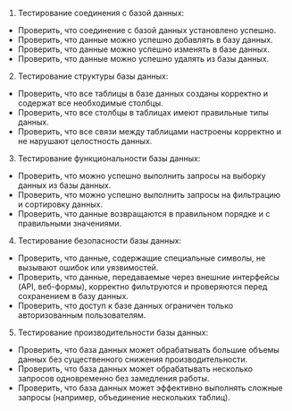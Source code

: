 <ol>
<li>Тестирование соединения с базой данных:</li>
</ol>
<ul>
<li>Проверить, что соединение с базой данных установлено успешно.</li>
<li>Проверить, что данные можно успешно добавлять в базу данных.</li>
<li>Проверить, что данные можно успешно изменять в базе данных.</li>
<li>Проверить, что данные можно успешно удалять из базы данных.</li>
</ul>
<ol start="2">
<li>Тестирование структуры базы данных:</li>
</ol>
<ul>
<li>Проверить, что все таблицы в базе данных созданы корректно и содержат все необходимые столбцы.</li>
<li>Проверить, что все столбцы в таблицах имеют правильные типы данных.</li>
<li>Проверить, что все связи между таблицами настроены корректно и не нарушают целостность данных.</li>
</ul>
<ol start="3">
<li>Тестирование функциональности базы данных:</li>
</ol>
<ul>
<li>Проверить, что можно успешно выполнить запросы на выборку данных из базы данных.</li>
<li>Проверить, что можно успешно выполнить запросы на фильтрацию и сортировку данных.</li>
<li>Проверить, что данные возвращаются в правильном порядке и с правильными значениями.</li>
</ul>
<ol start="4">
<li>Тестирование безопасности базы данных:</li>
</ol>
<ul>
<li>Проверить, что данные, содержащие специальные символы, не вызывают ошибок или уязвимостей.</li>
<li>Проверить, что данные, передаваемые через внешние интерфейсы (API, веб-формы), корректно фильтруются и проверяются перед сохранением в базу данных.</li>
<li>Проверить, что доступ к базе данных ограничен только авторизованным пользователям.</li>
</ul>
<ol start="5">
<li>Тестирование производительности базы данных:</li>
</ol>
<ul>
<li>Проверить, что база данных может обрабатывать большие объемы данных без существенного снижения производительности.</li>
<li>Проверить, что база данных может обрабатывать несколько запросов одновременно без замедления работы.</li>
<li>Проверить, что база данных может эффективно выполнять сложные запросы (например, объединение нескольких таблиц).</li>
</ul>